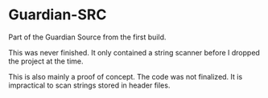 # Guardian-SRC
 Part of the Guardian Source from the first build.

 This was never finished. It only contained a string scanner before I dropped the project at the time.

 This is also mainly a proof of concept. The code was not finalized. It is impractical to scan strings stored in header files. 